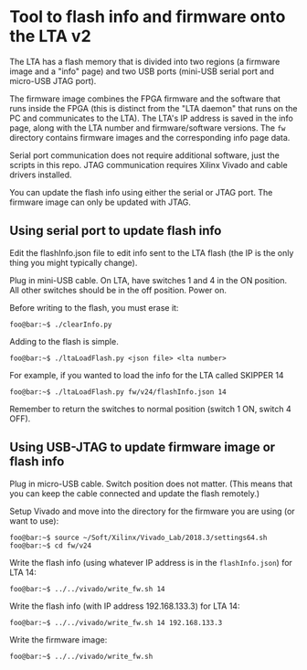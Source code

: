 # Tool to flash info and firmware onto the LTA v2
The LTA has a flash memory that is divided into two regions (a firmware image and a "info" page) and two USB ports (mini-USB serial port and micro-USB JTAG port).

The firmware image combines the FPGA firmware and the software that runs inside the FPGA (this is distinct from the "LTA daemon" that runs on the PC and communicates to the LTA).
The LTA's IP address is saved in the info page, along with the LTA number and firmware/software versions.
The `fw` directory contains firmware images and the corresponding info page data.

Serial port communication does not require additional software, just the scripts in this repo.
JTAG communication requires Xilinx Vivado and cable drivers installed.

You can update the flash info using either the serial or JTAG port. The firmware image can only be updated with JTAG.

## Using serial port to update flash info
Edit the flashInfo.json file to edit info sent to the LTA flash (the IP is the only thing you might typically change).

Plug in mini-USB cable.
On LTA, have switches 1 and 4 in the ON position.
All other switches should be in the off position.
Power on.

Before writing to the flash, you must erase it:
```console
foo@bar:~$ ./clearInfo.py
```

Adding to the flash is simple.
```console
foo@bar:~$ ./ltaLoadFlash.py <json file> <lta number> 
``` 

For example, if you wanted to load the info for the LTA called SKIPPER 14
```console
foo@bar:~$ ./ltaLoadFlash.py fw/v24/flashInfo.json 14
```

Remember to return the switches to normal position (switch 1 ON, switch 4 OFF).

## Using USB-JTAG to update firmware image or flash info
Plug in micro-USB cable.
Switch position does not matter.
(This means that you can keep the cable connected and update the flash remotely.)

Setup Vivado and move into the directory for the firmware you are using (or want to use):
```console
foo@bar:~$ source ~/Soft/Xilinx/Vivado_Lab/2018.3/settings64.sh
foo@bar:~$ cd fw/v24
```

Write the flash info (using whatever IP address is in the `flashInfo.json`) for LTA 14:
```console
foo@bar:~$ ../../vivado/write_fw.sh 14
```

Write the flash info (with IP address 192.168.133.3) for LTA 14:
```console
foo@bar:~$ ../../vivado/write_fw.sh 14 192.168.133.3
```

Write the firmware image:
```console
foo@bar:~$ ../../vivado/write_fw.sh
```
